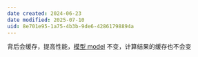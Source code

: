 ```yaml
---
date created: 2024-06-23
date modified: 2025-07-10
uid: 8e701e95-1a75-4b3b-9de6-42861798894a
---
```


背后会缓存，提高性能，[模型 model](模型%20model) 不变，计算结果的缓存也不会变
